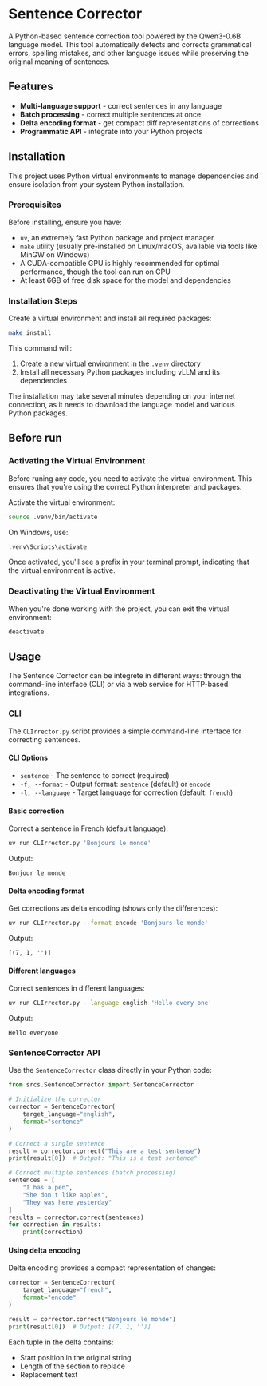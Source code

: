 # Sentence Corrector

A Python-based sentence correction tool powered by the Qwen3-0.6B language model. This tool automatically detects and corrects grammatical errors, spelling mistakes, and other language issues while preserving the original meaning of sentences.

## Features

- **Multi-language support** - correct sentences in any language
- **Batch processing** - correct multiple sentences at once
- **Delta encoding format** - get compact diff representations of corrections
- **Programmatic API** - integrate into your Python projects

## Installation

This project uses Python virtual environments to manage dependencies and ensure isolation from your system Python installation.

### Prerequisites

Before installing, ensure you have:
- `uv`, an extremely fast Python package and project manager.
- `make` utility (usually pre-installed on Linux/macOS, available via tools like MinGW on Windows)
- A CUDA-compatible GPU is highly recommended for optimal performance, though the tool can run on CPU
- At least 6GB of free disk space for the model and dependencies

### Installation Steps

Create a virtual environment and install all required packages:

```bash
make install
```

This command will:
1. Create a new virtual environment in the `.venv` directory
2. Install all necessary Python packages including vLLM and its dependencies
<!-- 3. Download the Qwen3-0.6B model automatically on first use -->

The installation may take several minutes depending on your internet connection, as it needs to download the language model and various Python packages.

## Before run

### Activating the Virtual Environment

Before runing any code, you need to activate the virtual environment. This ensures that you're using the correct Python interpreter and packages.

Activate the virtual environment:

```bash
source .venv/bin/activate
```

On Windows, use:

```bash
.venv\Scripts\activate
```

Once activated, you'll see a prefix in your terminal prompt, indicating that the virtual environment is active.

### Deactivating the Virtual Environment

When you're done working with the project, you can exit the virtual environment:

```bash
deactivate
```

## Usage

The Sentence Corrector can be integrete in different ways: through the command-line interface (CLI) or via a web service for HTTP-based integrations.

### CLI

The `CLIrrector.py` script provides a simple command-line interface for correcting sentences.

#### CLI Options

- `sentence` - The sentence to correct (required)
- `-f, --format` - Output format: `sentence` (default) or `encode`
- `-l, --language` - Target language for correction (default: `french`)

#### Basic correction

Correct a sentence in French (default language):

```bash
uv run CLIrrector.py 'Bonjours le monde'
```

Output:
```
Bonjour le monde
```

#### Delta encoding format

Get corrections as delta encoding (shows only the differences):

```bash
uv run CLIrrector.py --format encode 'Bonjours le monde'
```

Output:
```
[(7, 1, '')]
```

#### Different languages

Correct sentences in different languages:

```bash
uv run CLIrrector.py --language english 'Hello every one'
```

Output:
```
Hello everyone
```

### SentenceCorrector API

Use the `SentenceCorrector` class directly in your Python code:

```python
from srcs.SentenceCorrector import SentenceCorrector

# Initialize the corrector
corrector = SentenceCorrector(
    target_language="english",
    format="sentence"
)

# Correct a single sentence
result = corrector.correct("This are a test sentense")
print(result[0])  # Output: "This is a test sentence"

# Correct multiple sentences (batch processing)
sentences = [
    "I has a pen",
    "She don't like apples",
    "They was here yesterday"
]
results = corrector.correct(sentences)
for correction in results:
    print(correction)
```

#### Using delta encoding

Delta encoding provides a compact representation of changes:

```python
corrector = SentenceCorrector(
    target_language="french",
    format="encode"
)

result = corrector.correct("Bonjours le monde")
print(result[0])  # Output: [(7, 1, '')]
```

Each tuple in the delta contains:
- Start position in the original string
- Length of the section to replace
- Replacement text